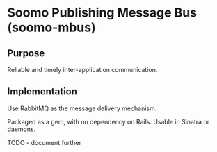 Soomo Publishing Message Bus (soomo-mbus)
=========================================

Purpose
-------
Reliable and timely inter-application communication.

Implementation
--------------
Use RabbitMQ as the message delivery mechanism.

Packaged as a gem, with no dependency on Rails.  Usable in Sinatra or daemons.

TODO - document further